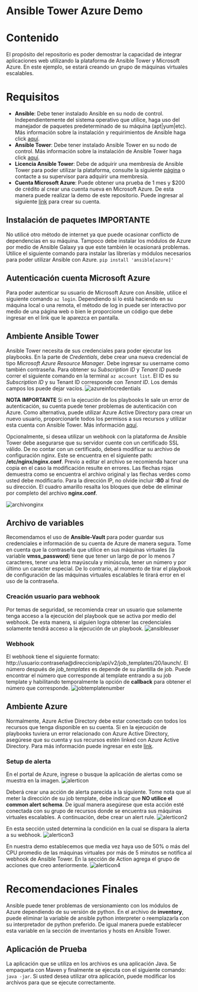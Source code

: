 # Ansible Tower Azure Demo
# Contenido
El propósito del repositorio es poder demostrar la capacidad de integrar aplicaciones web utilizando la plataforma de Ansible Tower y Microsoft Azure. En este ejemplo, se estará creando un grupo de máquinas virtuales escalables. 
# Requisitos
- **Ansible**: Debe tener instalado Ansible en su nodo de control. Independientemente del sistema operativo que utilice, haga uso del manejador de paquetes predeterminado de su máquina (apt|yum|etc). Más información sobre la instalación y requirimientos de Ansible haga click [aquí](https://docs.ansible.com/ansible/latest/installation_guide/intro_installation.html).
- **Ansible Tower**: Debe tener instalado Ansible Tower en su nodo de control. Más información sobre la instalación de Ansible Tower haga click [aquí](https://docs.ansible.com/ansible-tower/2.2.2/html/quickinstall/index.html).
- **Licencia Ansible Tower**: Debe de adquirir una membresía de Ansible Tower para poder utilizar la plataforma, consulte la siguiente [página](https://www.redhat.com/en/technologies/management/ansible/try-it) o contacte a su supervisor para adquirir una membresía.
- **Cuenta Microsoft Azure**: Puede obtener una prueba de 1 mes y $200 de crédito al crear una cuenta nueva en Microsoft Azure. De esta manera puede realizar la demo de este repositorio. Puede ingresar al siguiente [link](https://azure.microsoft.com/en-us/free/) para crear su cuenta.
## Instalación de paquetes IMPORTANTE
No utilicé otro método de internet ya que puede ocasionar conflicto de dependencias en su máquina. Tampoco debe instalar los módulos de Azure por medio de Ansible Galaxy ya que este también le ocasionará problemas. Utilice el siguiente comando para instalar las librerías y módulos necesarios para poder utilizar Ansible con Azure.
`pip install 'ansible[azure]'`
## Autenticación cuenta Microsoft Azure
Para poder autenticar su usuario de Microsoft Azure con Ansible, utilice el siguiente comando `az login`. Dependiendo si lo está haciendo en su máquina local o una remota, el método de log in puede ser interactivo por medio de una página web o bien le proporcione un código que debe ingresar en el link que le aparezca en pantalla.
## Ambiente Ansible Tower
Ansible Tower necesita de sus credenciales para poder ejecutar los playbooks. En la parte de *Credentials*, debe crear una nueva credencial de tipo *Microsoft Azure Resource Manager*. Debe ingresar su username como también contraseña. Para obtener su *Subscription ID* y *Tenant ID* puede correr el siguiente comando en la terminal `az account list`. El ID es su *Subscription ID* y su Tenant ID corresponde con *Tenant ID*. Los demás campos los puede dejar vacíos.
![azureinfocredentials](screenshots/azurecredentials.png?raw=true)

**NOTA IMPORTANTE** Si en la ejecución de los playbooks le sale un error de autenticación, su cuenta puede tener problemas de autenticación con Azure. Como alternativa, puede utilizar Azure Active Directory para crear un nuevo usuario, proporcionarle todos los permisos a sus recursos y utilizar esta cuenta con Ansible Tower. Más información [aquí](https://docs.microsoft.com/en-us/azure/active-directory/fundamentals/add-users-azure-active-directory).  

Opcionalmente, si desea utilizar un webhook con la plataforma de Ansible Tower debe asegurarse que su servidor cuente con un certificado SSL válido. De no contar con un certificado, deberá modificar su archivo de configuración nginx. Este se encuentra en el siguiente path: **/etc/nginx/nginx.conf**. Previo a editar el archivo se recomienda hacer una copia en el caso la modificación resulte en errores. Las flechas rojas demuestra como se encuentra el archivo original y las flechas verdes como usted debe modificarlo. Para la dirección IP, no olvide incluir **:80** al final de su dirección. El cuadro amarillo resalta los bloques que debe de eliminar por completo del archivo **nginx.conf**.

![archivonginx](screenshots/archivonginx.png?raw=true)

## Archivo de variables
Recomendamos el uso de **Ansible-Vault** para poder guardar sus credenciales e información de su cuenta de Azure de manera segura. Tome en cuenta que la contraseña que utilice en sus máquinas virtuales (la variable **vmss_password**) tiene que tener un largo de por lo menos 7 caracteres, tener una letra mayúscula y minúscula, tener un número y por último un caracter especial. De lo contrario, al momento de tirar el playbook de configuración de las máquinas virtuales escalables le tirará error en el uso de la contraseña.

### Creación usuario para webhook
Por temas de seguridad, se recomienda crear un usuario que solamente tenga acceso a la ejecución del playbook que se activa por medio del webhook. De esta manera, si alguien logra obtener las credenciales solamente tendrá acceso a la ejecución de un playbook. 
![ansibleuser](screenshots/userpermissions.png?raw=true) 

### Webhook
El webhook tiene el siguiente formato: http://usuario:contraseña@direccionip/api/v2/job_templates/20/launch/. El número después de *job_templates* es depende de su plantilla de job. Puede encontrar el número que corresponde al template entrando a su job template y habilitando temporalmente la opción de **callback** para obtener el número que corresponde.
![jobtemplatenumber](screenshots/jobtemplatenumber.png?raw=true) 


## Ambiente Azure
Normalmente, Azure Active Directory debe estar conectado con todos los recursos que tenga disponible en su cuenta. Si en la ejecución de playbooks tuviera un error relacionado con Azure Active Directory, asegúrese que su cuenta y sus recursos estén linked con Azure Active Directory. Para más información puede ingresar en este [link](https://docs.microsoft.com/en-us/azure/active-directory/fundamentals/active-directory-how-subscriptions-associated-directory).

### Setup de alerta
En el portal de Azure, ingrese o busque la aplicación de alertas como se muestra en la imagen.
![alerticon](screenshots/alerticon.png?raw=true)

Deberá crear una acción de alerta parecida a la siguiente. Tome nota que al meter la dirección de su job template, debe indicar que **NO utilice el common alert schema**. De igual manera asegúrese que esta acción esté conectada con su grupo de recursos donde se encuentra sus máquinas virtuales escalables. A continuación, debe crear un alert rule.
![alerticon2](screenshots/alerticon2.png?raw=true)

En esta sección usted determina la condición en la cual se dispara la alerta a su webhook.
![alerticon3](screenshots/alerticon3.png?raw=true)

En nuestra demo establecemos que media vez haya uso de 50% o más del CPU promedio de las máquinas virtuales por más de 5 minutos se notifica al webhook de Ansible Tower. En la sección de Action agrega el grupo de acciones que creo anteriormente.
![alerticon4](screenshots/alerticon4.png?raw=true)

# Recomendaciones Finales
Ansible puede tener problemas de versionamiento con los módulos de Azure dependiendo de su versión de python. En el archivo de **inventory**, puede eliminar la variable de ansible python interpreter o reemplazarla con su interpretador de python preferido. De igual manera puede establecer esta variable en la sección de inventarios y hosts en Ansible Tower.
## Aplicación de Prueba 
La aplicación que se utiliza en los archivos es una aplicación Java. Se empaqueta con Maven y finalmente se ejecuta con el siguiente comando: `java -jar`. Si usted desea utilizar otra aplicación, puede modificar los archivos para que se ejecute correctamente.
